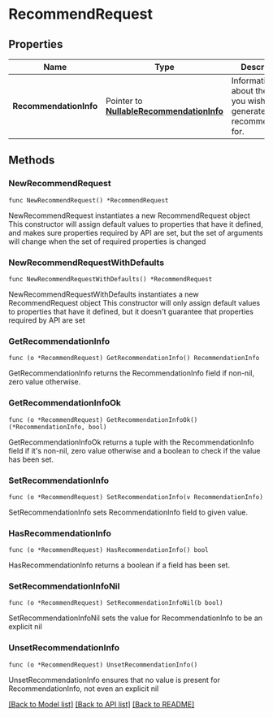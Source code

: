 # RecommendRequest

## Properties

Name | Type | Description | Notes
------------ | ------------- | ------------- | -------------
**RecommendationInfo** | Pointer to [**NullableRecommendationInfo**](RecommendationInfo.md) | Information about the user you wish to generate a recommendation for. | [optional] 

## Methods

### NewRecommendRequest

`func NewRecommendRequest() *RecommendRequest`

NewRecommendRequest instantiates a new RecommendRequest object
This constructor will assign default values to properties that have it defined,
and makes sure properties required by API are set, but the set of arguments
will change when the set of required properties is changed

### NewRecommendRequestWithDefaults

`func NewRecommendRequestWithDefaults() *RecommendRequest`

NewRecommendRequestWithDefaults instantiates a new RecommendRequest object
This constructor will only assign default values to properties that have it defined,
but it doesn't guarantee that properties required by API are set

### GetRecommendationInfo

`func (o *RecommendRequest) GetRecommendationInfo() RecommendationInfo`

GetRecommendationInfo returns the RecommendationInfo field if non-nil, zero value otherwise.

### GetRecommendationInfoOk

`func (o *RecommendRequest) GetRecommendationInfoOk() (*RecommendationInfo, bool)`

GetRecommendationInfoOk returns a tuple with the RecommendationInfo field if it's non-nil, zero value otherwise
and a boolean to check if the value has been set.

### SetRecommendationInfo

`func (o *RecommendRequest) SetRecommendationInfo(v RecommendationInfo)`

SetRecommendationInfo sets RecommendationInfo field to given value.

### HasRecommendationInfo

`func (o *RecommendRequest) HasRecommendationInfo() bool`

HasRecommendationInfo returns a boolean if a field has been set.

### SetRecommendationInfoNil

`func (o *RecommendRequest) SetRecommendationInfoNil(b bool)`

 SetRecommendationInfoNil sets the value for RecommendationInfo to be an explicit nil

### UnsetRecommendationInfo
`func (o *RecommendRequest) UnsetRecommendationInfo()`

UnsetRecommendationInfo ensures that no value is present for RecommendationInfo, not even an explicit nil

[[Back to Model list]](../README.md#documentation-for-models) [[Back to API list]](../README.md#documentation-for-api-endpoints) [[Back to README]](../README.md)


